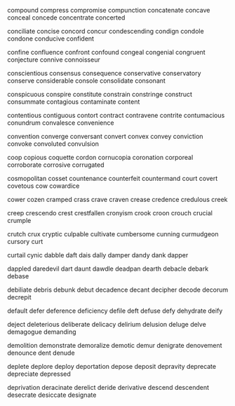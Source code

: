 compound
compress
compromise
compunction
concatenate
concave
conceal
concede
concentrate
concerted

conciliate
concise
concord
concur
condescending
condign
condole
condone
conducive
confident

confine
confluence
confront
confound
congeal
congenial
congruent
conjecture
connive
connoisseur

conscientious
consensus
consequence
conservative
conservatory
conserve
considerable
console
consolidate
consonant

conspicuous
conspire
constitute
constrain
constringe
construct
consummate
contagious
contaminate
content

contentious
contiguous
contort
contract
contravene
contrite
contumacious
conundrum
convalesce
convenience

convention
converge
conversant
convert
convex
convey
conviction
convoke
convoluted
convulsion

coop
copious
coquette
cordon
cornucopia
coronation
corporeal
corroborate
corrosive
corrugated

cosmopolitan
cosset
countenance
counterfeit
countermand
court
covert
covetous
cow
cowardice

cower
cozen
cramped
crass
crave
craven
crease
credence
credulous
creek

creep
crescendo
crest
crestfallen
cronyism
crook
croon
crouch
crucial
crumple

crutch
crux
cryptic
culpable
cultivate
cumbersome
cunning
curmudgeon
cursory
curt

curtail
cynic
dabble
daft
dais
dally
damper
dandy
dank
dapper

dappled
daredevil
dart
daunt
dawdle
deadpan
dearth
debacle
debark
debase

debiliate
debris
debunk
debut
decadence
decant
decipher
decode
decorum
decrepit

default
defer
deference
deficiency
defile
deft
defuse
defy
dehydrate
deify

deject
deleterious
deliberate
delicacy
delirium
delusion
deluge
delve
demagogue
demanding

demolition
demonstrate
demoralize
demotic
demur
denigrate
denovement
denounce
dent
denude

deplete
deplore
deploy
deportation
depose
deposit
depravity
deprecate
depreciate
depressed

deprivation
deracinate
derelict
deride
derivative
descend
descendent
desecrate
desiccate
designate



